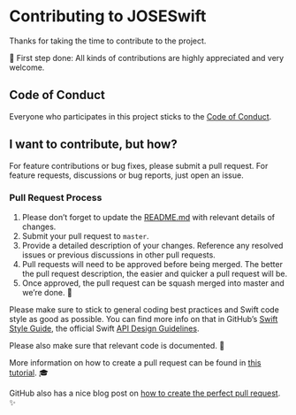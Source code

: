 # Contributing to JOSESwift

Thanks for taking the time to contribute to the project.

:tada: First step done: All kinds of contributions are highly appreciated and very welcome.

## Code of Conduct

Everyone who participates in this project sticks to the [Code of Conduct](CODE_OF_CONDUCT.md). 

## I want to contribute, but how? 

For feature contributions or bug fixes, please submit a pull request. For feature requests, discussions or bug reports, just open an issue.

### Pull Request Process

1. Please don’t forget to update the [README.md](../README.md) with relevant details of changes.
2. Submit your pull request to `master`.
3. Provide a detailed description of your changes. Reference any resolved issues or previous discussions in other pull requests.
4. Pull requests will need to be approved before being merged. The better the pull request description, the easier and quicker a pull request will be.
5. Once approved, the pull request can be squash merged into master and we’re done. :tada:

Please make sure to stick to general coding best practices and Swift code style as good as possible. You can find more info on that in GitHub’s [Swift Style Guide](https://github.com/github/swift-style-guide), the official Swift [API Design Guidelines](https://swift.org/documentation/api-design-guidelines/). 

Please also make sure that relevant code is documented. :page_with_curl:

More information on how to create a pull request can be found in [this tutorial](https://help.github.com/articles/creating-a-pull-request-from-a-fork/). :mortar_board:

GitHub also has a nice blog post on [how to create the perfect pull request](https://github.com/blog/1943-how-to-write-the-perfect-pull-request). :sparkles:
